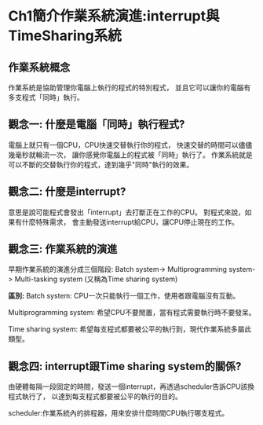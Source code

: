 # Ch1簡介作業系統演進:interrupt與TimeSharing系統

## 作業系統概念
作業系統是協助管理你電腦上執行的程式的特別程式，
並且它可以讓你的電腦有多支程式「同時」執行。

## 觀念一: 什麼是電腦「同時」執行程式?

電腦上就只有一個CPU，CPU快速交替執行你的程式，
快速交替的時間可以儘儘幾毫秒就輪流一次，
讓你感覺你電腦上的程式被「同時」執行了。
作業系統就是可以不斷的交替執行你的程式，達到幾乎"同時"執行的效果。

## 觀念二: 什麼是interrupt?

意思是說可能程式會發出「interrupt」去打斷正在工作的CPU。
對程式來說，如果有什麼特殊需求，
會主動發送interrupt給CPU，讓CPU停止現在的工作。

## 觀念三: 作業系統的演進

早期作業系統的演進分成三個階段:
Batch system-> Multiprogramming system-> Multi-tasking system (又稱為Time sharing system)

**區別:**
Batch system: CPU一次只能執行一個工作，使用者跟電腦沒有互動。

Multiprogramming system: 希望CPU不要閒置，當有程式需要執行時不要發呆。

Time sharing system: 希望每支程式都要被公平的執行到，現代作業系統多屬此類型。

## 觀念四: interrupt跟Time sharing system的關係?

由硬體每隔一段固定的時間，發送一個interrupt，再透過scheduler告訴CPU該換程式執行了，
以達到每支程式都要被公平的執行的目的。

scheduler:作業系統內的排程器，用來安排什麼時間CPU執行哪支程式。

